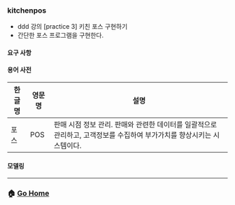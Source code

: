 ### kitchenpos
- ddd 강의 [practice 3] 키친 포스 구현하기 
- 간단한 포스 프로그램을 구현한다.

#### 요구 사항

#### 용어 사전
| 한글명 | 영문명 | 설명  |
| --- | --- | --- |
| 포스 | POS | 판매 시점 정보 관리. 판매와 관련한 데이터를 일괄적으로 관리하고, 고객정보를 수집하여 부가가치를 향상시키는 시스템이다. |

#### 모델링


---

### :house: [Go Home](https://github.com/gmlwjd9405/oop-practice)


